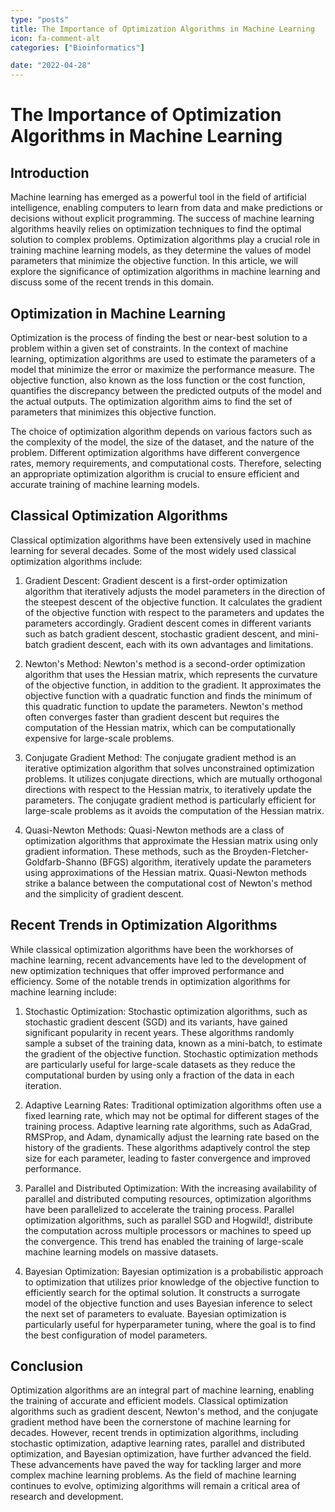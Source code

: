 ```yaml
---
type: "posts"
title: The Importance of Optimization Algorithms in Machine Learning
icon: fa-comment-alt
categories: ["Bioinformatics"]

date: "2022-04-28"
---
```




# The Importance of Optimization Algorithms in Machine Learning

## Introduction

Machine learning has emerged as a powerful tool in the field of artificial intelligence, enabling computers to learn from data and make predictions or decisions without explicit programming. The success of machine learning algorithms heavily relies on optimization techniques to find the optimal solution to complex problems. Optimization algorithms play a crucial role in training machine learning models, as they determine the values of model parameters that minimize the objective function. In this article, we will explore the significance of optimization algorithms in machine learning and discuss some of the recent trends in this domain.

## Optimization in Machine Learning

Optimization is the process of finding the best or near-best solution to a problem within a given set of constraints. In the context of machine learning, optimization algorithms are used to estimate the parameters of a model that minimize the error or maximize the performance measure. The objective function, also known as the loss function or the cost function, quantifies the discrepancy between the predicted outputs of the model and the actual outputs. The optimization algorithm aims to find the set of parameters that minimizes this objective function.

The choice of optimization algorithm depends on various factors such as the complexity of the model, the size of the dataset, and the nature of the problem. Different optimization algorithms have different convergence rates, memory requirements, and computational costs. Therefore, selecting an appropriate optimization algorithm is crucial to ensure efficient and accurate training of machine learning models.

## Classical Optimization Algorithms

Classical optimization algorithms have been extensively used in machine learning for several decades. Some of the most widely used classical optimization algorithms include:

1. Gradient Descent: Gradient descent is a first-order optimization algorithm that iteratively adjusts the model parameters in the direction of the steepest descent of the objective function. It calculates the gradient of the objective function with respect to the parameters and updates the parameters accordingly. Gradient descent comes in different variants such as batch gradient descent, stochastic gradient descent, and mini-batch gradient descent, each with its own advantages and limitations.

2. Newton's Method: Newton's method is a second-order optimization algorithm that uses the Hessian matrix, which represents the curvature of the objective function, in addition to the gradient. It approximates the objective function with a quadratic function and finds the minimum of this quadratic function to update the parameters. Newton's method often converges faster than gradient descent but requires the computation of the Hessian matrix, which can be computationally expensive for large-scale problems.

3. Conjugate Gradient Method: The conjugate gradient method is an iterative optimization algorithm that solves unconstrained optimization problems. It utilizes conjugate directions, which are mutually orthogonal directions with respect to the Hessian matrix, to iteratively update the parameters. The conjugate gradient method is particularly efficient for large-scale problems as it avoids the computation of the Hessian matrix.

4. Quasi-Newton Methods: Quasi-Newton methods are a class of optimization algorithms that approximate the Hessian matrix using only gradient information. These methods, such as the Broyden-Fletcher-Goldfarb-Shanno (BFGS) algorithm, iteratively update the parameters using approximations of the Hessian matrix. Quasi-Newton methods strike a balance between the computational cost of Newton's method and the simplicity of gradient descent.

## Recent Trends in Optimization Algorithms

While classical optimization algorithms have been the workhorses of machine learning, recent advancements have led to the development of new optimization techniques that offer improved performance and efficiency. Some of the notable trends in optimization algorithms for machine learning include:

1. Stochastic Optimization: Stochastic optimization algorithms, such as stochastic gradient descent (SGD) and its variants, have gained significant popularity in recent years. These algorithms randomly sample a subset of the training data, known as a mini-batch, to estimate the gradient of the objective function. Stochastic optimization methods are particularly useful for large-scale datasets as they reduce the computational burden by using only a fraction of the data in each iteration.

2. Adaptive Learning Rates: Traditional optimization algorithms often use a fixed learning rate, which may not be optimal for different stages of the training process. Adaptive learning rate algorithms, such as AdaGrad, RMSProp, and Adam, dynamically adjust the learning rate based on the history of the gradients. These algorithms adaptively control the step size for each parameter, leading to faster convergence and improved performance.

3. Parallel and Distributed Optimization: With the increasing availability of parallel and distributed computing resources, optimization algorithms have been parallelized to accelerate the training process. Parallel optimization algorithms, such as parallel SGD and Hogwild!, distribute the computation across multiple processors or machines to speed up the convergence. This trend has enabled the training of large-scale machine learning models on massive datasets.

4. Bayesian Optimization: Bayesian optimization is a probabilistic approach to optimization that utilizes prior knowledge of the objective function to efficiently search for the optimal solution. It constructs a surrogate model of the objective function and uses Bayesian inference to select the next set of parameters to evaluate. Bayesian optimization is particularly useful for hyperparameter tuning, where the goal is to find the best configuration of model parameters.

## Conclusion

Optimization algorithms are an integral part of machine learning, enabling the training of accurate and efficient models. Classical optimization algorithms such as gradient descent, Newton's method, and the conjugate gradient method have been the cornerstone of machine learning for decades. However, recent trends in optimization algorithms, including stochastic optimization, adaptive learning rates, parallel and distributed optimization, and Bayesian optimization, have further advanced the field. These advancements have paved the way for tackling larger and more complex machine learning problems. As the field of machine learning continues to evolve, optimizing algorithms will remain a critical area of research and development.